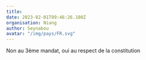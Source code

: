```yaml
---
title: 
date: 2023-02-01T09:46:26.100Z
organisation: Niang 
author: Seynabou 
avatar: "/img/pays/FR.svg"
---
```


Non au 3ème mandat, oui au respect de la constitution 